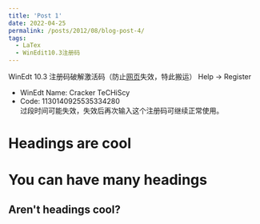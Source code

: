 ```yaml
---
title: 'Post 1'
date: 2022-04-25
permalink: /posts/2012/08/blog-post-4/
tags:
  - LaTex
  - WinEdit10.3注册码
---
```


WinEdt 10.3 注册码破解激活码（防止[网页](https://www.twblogs.net/a/5ca68137bd9eee5b1a074232/?lang=zh-cn)失效，特此搬运）
  Help -> Register 
 - WinEdt Name: Cracker TeCHiScy
 - Code: 1130140925535334280 <br>
过段时间可能失效，失效后再次输入这个注册码可继续正常使用。

Headings are cool
======

You can have many headings
======

Aren't headings cool?
------
